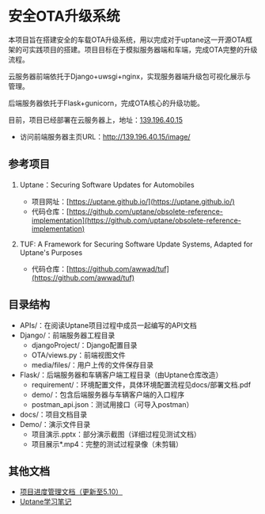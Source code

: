 # 安全OTA升级系统

本项目旨在搭建安全的车载OTA升级系统，用以完成对于uptane这一开源OTA框架的可实践项目的搭建。项目目标在于模拟服务器端和车端，完成OTA完整的升级流程。

云服务器前端依托于Django+uwsgi+nginx，实现服务器端升级包可视化展示与管理。

后端服务器依托于Flask+gunicorn，完成OTA核心的升级功能。

目前，项目已经部署在云服务器上，地址：[139.196.40.15](139.196.40.15/image/)

- 访问前端服务器主页URL：http://139.196.40.15/image/

## 参考项目

1. Uptane：Securing Software Updates for Automobiles
   - 项目网址：[https://uptane.github.io/](https://uptane.github.io/)
   - 代码仓库：[https://github.com/uptane/obsolete-reference-implementation](https://github.com/uptane/obsolete-reference-implementation)

2. TUF: A Framework for Securing Software Update Systems, Adapted for Uptane's Purposes
   - 代码仓库：[https://github.com/awwad/tuf](https://github.com/awwad/tuf)

## 目录结构

- APIs/：在阅读Uptane项目过程中成员一起编写的API文档
- Django/：前端服务器工程目录
  - djangoProject/：Django配置目录
  - OTA/views.py：前端视图文件
  - media/files/：用户上传的文件保存目录
- Flask/：后端服务器和车辆客户端工程目录（由Uptane仓库改造）
  - requirement/：环境配置文件，具体环境配置流程见docs/部署文档.pdf
  - demo/：包含后端服务器与车辆客户端的入口程序
  - postman_api.json：测试用接口（可导入postman）
- docs/：项目文档目录
- Demo/：演示文件目录
  - 项目演示.pptx：部分演示截图（详细过程见测试文档）
  - 项目展示*.mp4：完整的测试过程录像（未剪辑）

## 其他文档

- [项目进度管理文档（更新至5.10）](https://notes.sjtu.edu.cn/cpWctnImQk-LVpGwyGdn3g)
- [Uptane学习笔记](https://notes.sjtu.edu.cn/zZO5swNHRL-Iu9MiBYcIbA)
